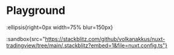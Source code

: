 # Playground

:ellipsis{right=0px width=75% blur=150px}

:sandbox{src="https://stackblitz.com/github/volkanakkus/nuxt-tradingview/tree/main/.stackblitz?embed=1&file=nuxt.config.ts"}
